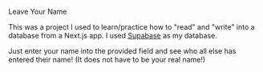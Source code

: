 Leave Your Name 

This was a project I used to learn/practice how to "read" and "write" into a database from a Next.js app. I used [Supabase](https://supabase.com/) as my database.

Just enter your name into the provided field and see who all else has entered their name! (It does not have to be your real name!)
